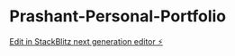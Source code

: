 # Prashant-Personal-Portfolio

[Edit in StackBlitz next generation editor ⚡️](https://stackblitz.com/~/github.com/prashantj1508/Prashant-Personal-Portfolio)
